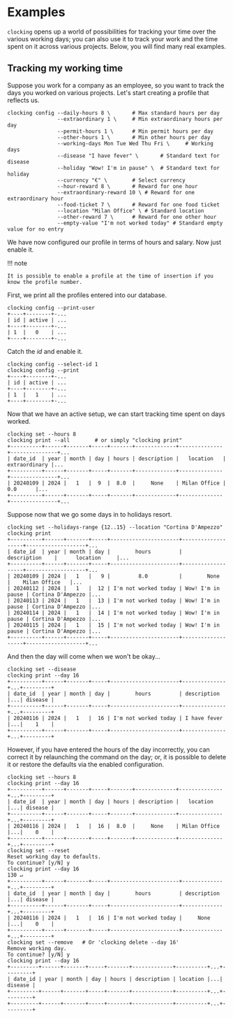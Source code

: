 # Examples

`clocking` opens up a world of possibilities for tracking your time over the various working days;
you can also use it to track your work and the time spent on it across various projects.
Below, you will find many real examples.

## Tracking my working time

Suppose you work for a company as an employee, so you want to track the days you worked on various projects.
Let's start creating a profile that reflects us.

```console
clocking config --daily-hours 8 \       # Max standard hours per day
                --extraordinary 1 \     # Min extraordinary hours per day
                --permit-hours 1 \      # Min permit hours per day
                --other-hours 1 \       # Min other hours per day
                --working-days Mon Tue Wed Thu Fri \     # Working days
                --disease "I have fever" \       # Standard text for disease
                --holiday "Wow! I'm in pause" \  # Standard text for holiday
                --currency "€" \        # Select currency
                --hour-reward 8 \       # Reward for one hour
                --extraordinary-reward 10 \ # Reward for one extraordinary hour
                --food-ticket 7 \       # Reward for one food ticket
                --location "Milan Office" \ # Standard location
                --other-reward 7 \      # Reward for one other hour
                --empty-value "I'm not worked today" # Standard empty value for no entry
```

We have now configured our profile in terms of hours and salary. Now just enable it.

!!! note

    It is possible to enable a profile at the time of insertion if you know the profile number.

First, we print all the profiles entered into our database.

```console
clocking config --print-user
+----+--------+-...
| id | active | ...
+----+--------+-...
| 1  |   0    | ...
+----+--------+-...
```

Catch the _id_ and enable it.

```console
clocking config --select-id 1
clocking config --print
+----+--------+-...
| id | active | ...
+----+--------+-...
| 1  |   1    | ...
+----+--------+-...
```

Now that we have an active setup, we can start tracking time spent on days worked.

```console
clocking set --hours 8
clocking print --all        # or simply "clocking print"
+----------+------+-------+-----+-------+-------------+--------------+---------------+...
| date_id  | year | month | day | hours | description |   location   | extraordinary |...
+----------+------+-------+-----+-------+-------------+--------------+---------------+...
| 20240109 | 2024 |   1   |  9  |  8.0  |     None    | Milan Office |      0.0      |...
+----------+------+-------+-----+-------+-------------+--------------+---------------+...
```

Suppose now that we go some days in to holidays resort.

```console
clocking set --holidays-range {12..15} --location "Cortina D'Ampezzo"
clocking print
+----------+------+-------+-----+----------------------+-------------------+-------------------+...
| date_id  | year | month | day |        hours         |    description    |      location     |...
+----------+------+-------+-----+----------------------+-------------------+-------------------+...
| 20240109 | 2024 |   1   |   9 |         8.0          |        None       |    Milan Office   |...
| 20240112 | 2024 |   1   |  12 | I'm not worked today | Wow! I'm in pause | Cortina D'Ampezzo |...
| 20240113 | 2024 |   1   |  13 | I'm not worked today | Wow! I'm in pause | Cortina D'Ampezzo |...
| 20240114 | 2024 |   1   |  14 | I'm not worked today | Wow! I'm in pause | Cortina D'Ampezzo |...
| 20240115 | 2024 |   1   |  15 | I'm not worked today | Wow! I'm in pause | Cortina D'Ampezzo |...
+----------+------+-------+-----+----------------------+-------------------+-------------------+...
```

And then the day will come when we won't be okay...

```console
clocking set --disease
clocking print --day 16
+----------+------+-------+-----+----------------------+--------------+...+---------+
| date_id  | year | month | day |        hours         | description  |...| disease |
+----------+------+-------+-----+----------------------+--------------+...+---------+
| 20240116 | 2024 |   1   |  16 | I'm not worked today | I have fever |...|    1    |
+----------+------+-------+-----+----------------------+--------------+...+---------+
```

However, if you have entered the hours of the day incorrectly, you can correct it by relaunching the command on the day;
or, it is possible to delete it or restore the defaults via the enabled configuration.

```console
clocking set --hours 8
clocking print --day 16
+----------+------+-------+-----+-------+-------------+--------------+...+---------+
| date_id  | year | month | day | hours | description |   location   |...| disease |
+----------+------+-------+-----+-------+-------------+--------------+...+---------+
| 20240116 | 2024 |   1   |  16 |  8.0  |     None    | Milan Office |...|    0    |
+----------+------+-------+-----+-------+-------------+--------------+...+---------+
clocking set --reset
Reset working day to defaults.
To continue? [y/N] y
clocking print --day 16                                                                                                                                           130 ↵
+----------+------+-------+-----+----------------------+-------------+...+---------+
| date_id  | year | month | day |        hours         | description |...| disease |
+----------+------+-------+-----+----------------------+-------------+...+---------+
| 20240116 | 2024 |   1   |  16 | I'm not worked today |     None    |...|    0    |
+----------+------+-------+-----+----------------------+-------------+...+---------+
clocking set --remove   # Or 'clocking delete --day 16'
Remove working day.
To continue? [y/N] y
clocking print --day 16
+---------+------+-------+-----+-------+-------------+----------+...+---------+
| date_id | year | month | day | hours | description | location |...| disease |
+---------+------+-------+-----+-------+-------------+----------+...+---------+
+---------+------+-------+-----+-------+-------------+----------+...+---------+

```